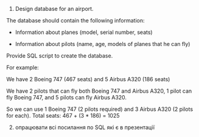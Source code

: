 1. Design database for an airport.

The database should contain the following information:

- Information about planes (model, serial number, seats)

- Information about pilots (name, age, models of planes that he can fly)

Provide SQL script to create the database.



For example:

We have 2 Boeing 747 (467 seats) and 5 Airbus A320 (186 seats)

We have 2 pilots that can fly both Boeing 747 and Airbus A320, 1 pilot can fly Boeing 747, and 5 pilots can fly Airbus A320.

So we can use 1 Boeing 747 (2 pilots required) and 3 Airbus A320 (2 pilots for each). Total seats: 467 + (3 * 186) = 1025



2. опрацювати всі посилання по SQL які є в презентації
